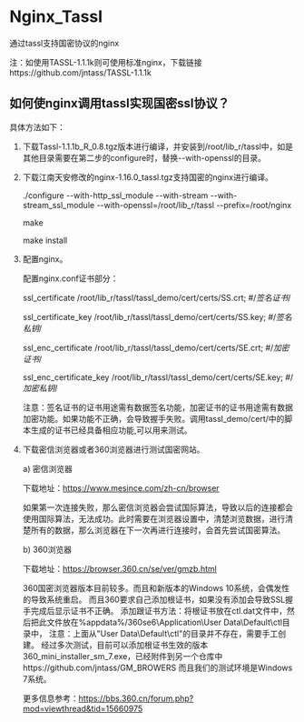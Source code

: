 # Nginx_Tassl
 通过tassl支持国密协议的nginx
 
 注：如使用TASSL-1.1.1k则可使用标准nginx，下载链接https://github.com/jntass/TASSL-1.1.1k
 ## 如何使nginx调用tassl实现国密ssl协议？
具体方法如下：
1.	下载Tassl-1.1.1b_R_0.8.tgz版本进行编译，并安装到/root/lib_r/tassl中，如是其他目录需要在第二步的configure时，替换--with-openssl的目录。
2.	下载江南天安修改的nginx-1.16.0_tassl.tgz支持国密的nginx进行编译。

      ./configure --with-http_ssl_module --with-stream --with-stream_ssl_module --with-openssl=/root/lib_r/tassl --prefix=/root/nginx

      make

      make install

3.	配置nginx。

     配置nginx.conf证书部分：

     ssl_certificate      /root/lib_r/tassl/tassl_demo/cert/certs/SS.crt;    #/*签名证书*/

     ssl_certificate_key  /root/lib_r/tassl/tassl_demo/cert/certs/SS.key;     #/*签名私钥*/

     ssl_enc_certificate      /root/lib_r/tassl/tassl_demo/cert/certs/SE.crt;     #/*加密证书*/

     ssl_enc_certificate_key  /root/lib_r/tassl/tassl_demo/cert/certs/SE.key;     #/*加密私钥*/

      注意：签名证书的证书用途需有数据签名功能，加密证书的证书用途需有数据加密功能。如果功能不正确，会导致握手失败。调用tassl_demo/cert/中的脚本生成的证书已经具备相应功能,可以用来测试。
4.	下载密信浏览器或者360浏览器进行测试国密网站。

      a)	密信浏览器

      下载地址：https://www.mesince.com/zh-cn/browser

      如果第一次连接失败，那么密信浏览器会尝试国际算法，导致以后的连接都会使用国际算法，无法成功。此时需要在浏览器设置中，清楚浏览数据，进行清楚所有的数据，那么浏览器在下一次再进行连接时，会首先尝试国密算法。

      b)	360浏览器

      下载地址：https://browser.360.cn/se/ver/gmzb.html

      360国密浏览器版本目前较多。而且和新版本的Windows 10系统，会偶发性的导致系统重启。
      而且360要求自己添加根证书，如果没有添加会导致SSL握手完成后显示证书不正确。
      添加跟证书方法：将根证书放在ctl.dat文件中，然后把此文件放在%appdata%/360se6\Application\User Data\Default\ctl目录中，
      注意：上面从"User Data\Default\ctl"的目录并不存在，需要手工创建。
      经过多次测试，目前可以添加根证书生效的版本360_mini_installer_sm_7.exe，已经附件到另一个仓库中https://github.com/jntass/GM_BROWERS
      而且我们的测试环境是Windows 7系统。

      更多信息参考：https://bbs.360.cn/forum.php?mod=viewthread&tid=15660975

